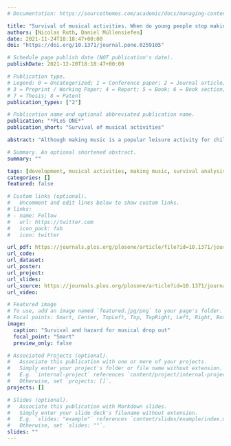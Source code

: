 ```yaml
---
# Documentation: https://sourcethemes.com/academic/docs/managing-content/

title: "Survival of musical activities. When do young people stop making music?"
authors: [Nicolas Ruth, Daniel Müllensiefen]
date: 2021-11-24T18:18:47+00:00
doi: "https://doi.org/10.1371/journal.pone.0259105"

# Schedule page publish date (NOT publication's date).
publishDate: 2021-12-20T18:18:47+00:00

# Publication type.
# Legend: 0 = Uncategorized; 1 = Conference paper; 2 = Journal article;
# 3 = Preprint / Working Paper; 4 = Report; 5 = Book; 6 = Book section;
# 7 = Thesis; 8 = Patent
publication_types: ["2"]

# Publication name and optional abbreviated publication name.
publication: "*PLoS ONE*"
publication_short: "Survival of musical activities"

abstract: "Although making music is a popular leisure activity for children and adolescents, few stay musically engaged. Previous research has focused on finding reasons for quitting musical activities, pedagogical strategies to keep students engaged with music, and motivational factors of musical training. Nonetheless, we know very little about how the proportion of musically active children changes with age and what traits influence the survival of musical engagement. This study used longitudinal data from secondary school students in the UK and Germany aged between 10 and 17 years. A survival analysis was applied to investigate the trajectories of musical activities across this age span. Other factors like type of learned instrument, gender, personality and intelligence were taken into account for further analyses using generalized linear models. Results indicate that about 50% of all students drop out of music lessons and other musical activities by the time they turn 17 years old, with most students quitting between the ages of 15 and 17. Musical home environment is an important factor that is associated with lower drop out rates while conscientiousness and theory of musicality showed smaller significant associations."

# Summary. An optional shortened abstract.
summary: ""

tags: [development, musical activities, making music, survival analysis]
categories: []
featured: false

# Custom links (optional).
#   Uncomment and edit lines below to show custom links.
# links:
# - name: Follow
#   url: https://twitter.com
#   icon_pack: fab
#   icon: twitter

url_pdf: https://journals.plos.org/plosone/article/file?id=10.1371/journal.pone.0259105&type=printable
url_code:
url_dataset:
url_poster:
url_project:
url_slides:
url_source: https://journals.plos.org/plosone/article?id=10.1371/journal.pone.0259105
url_video:

# Featured image
# To use, add an image named `featured.jpg/png` to your page's folder.
# Focal points: Smart, Center, TopLeft, Top, TopRight, Left, Right, BottomLeft, Bottom, BottomRight.
image:
  caption: "Survival and hazard for musical drop out"
  focal_point: "Smart"
  preview_only: false

# Associated Projects (optional).
#   Associate this publication with one or more of your projects.
#   Simply enter your project's folder or file name without extension.
#   E.g. `internal-project` references `content/project/internal-project/index.md`.
#   Otherwise, set `projects: []`.
projects: []

# Slides (optional).
#   Associate this publication with Markdown slides.
#   Simply enter your slide deck's filename without extension.
#   E.g. `slides: "example"` references `content/slides/example/index.md`.
#   Otherwise, set `slides: ""`.
slides: ""
---
```

